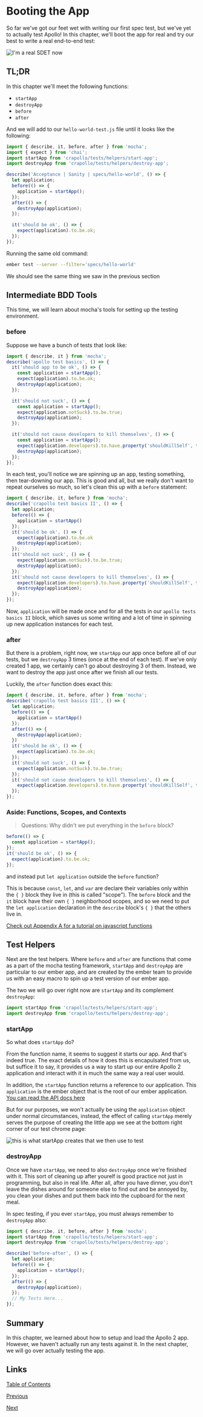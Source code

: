 # Booting the App

So far we've got our feet wet with writing our first spec test, but we've yet to actually test Apollo! In this chapter, we'll boot the app for real and try our best to write a real end-to-end test:

![I'm a real SDET now](./images/booting-the-app/real-boy-now.png)

## TL;DR

In this chapter we'll meet the following functions:

- `startApp`
- `destroyApp`
- `before`
- `after`

And we will add to our `hello-world-test.js` file until it looks like the following:

```javascript
import { describe, it, before, after } from 'mocha';
import { expect } from 'chai';
import startApp from 'crapollo/tests/helpers/start-app';
import destroyApp from 'crapollo/tests/helpers/destroy-app';

describe('Acceptance | Sanity | specs/hello-world', () => {
  let application;
  before(() => {
    application = startApp();
  });
  after(() => {
    destroyApp(application);
  });

  it('should be ok', () => {
    expect(application).to.be.ok;
  });
});
```

Running the same old command:

```zsh
ember test --server --filter='specs/hello-world'
```

We should see the same thing we saw in the previous section

## Intermediate BDD Tools

This time, we will learn about mocha's tools for setting up the testing environment.

### before

Suppose we have a bunch of tests that look like:

```javascript
import { describe, it } from 'mocha';
describe('apollo test basics', () => {
  it('should app to be ok', () => {
    const application = startApp();
    expect(application).to.be.ok;
    destroyApp(application);
  });

  it('should not suck', () => {
    const application = startApp();
    expect(application.notSuck).to.be.true;
    destroyApp(application);
  });

  it('should not cause developers to kill themselves', () => {
    const application = startApp();
    expect(application.developers).to.have.property('shouldKillSelf', false);
    destroyApp(application);
  });
});
```

In each test, you'll notice we are spinning up an app, testing something, then tear-downing our app. This is good and all, but we really don't want to repeat ourselves so much, so let's clean this up with a `before` statement:

```javascript
import { describe, it, before } from 'mocha';
describe('crapollo test basics II', () => {
  let application;
  before(() => {
    application = startApp()
  });
  it('should be ok', () => {
    expect(application).to.be.ok
    destroyApp(application);
  });
  it('should not suck', () => {
    expect(application.notSuck).to.be.true;
    destroyApp(application);
  });
  it('should not cause developers to kill themselves', () => {
    expect(application.developers).to.have.property('shouldKillSelf', false);
    destroyApp(application);
  });
});
```

Now, `application` will be made once and for all the tests in our `apollo tests basics II` block, which saves us some writing and a lot of time in spinning up new application instances for each test.

### after

But there is a problem, right now, we `startApp` our app once before all of our tests, but we `destroyApp` 3 times (once at the end of each test). If we've only created 1 app, we certainly can't go about destroying 3 of them. Instead, we want to destroy the app just once after we finish all our tests.

Luckily, the `after` function does exact this:

```javascript
import { describe, it, before, after } from 'mocha';
describe('crapollo test basics III', () => {
  let application;
  before(() => {
    application = startApp()
  });
  after(() => {
    destroyApp(application);
  })
  it('should be ok', () => {
    expect(application).to.be.ok;
  });
  it('should not suck', () => {
    expect(application.notSuck).to.be.true;
  });
  it('should not cause developers to kill themselves', () => {
    expect(application.developers).to.have.property('shouldKillSelf', false);
  });
});
```

### Aside: Functions, Scopes, and Contexts

>Questions: Why didn't we put everything in the `before` block?

```javascript
before(() => {
  const application = startApp();
});
it('should be ok', () => {
  expect(application).to.be.ok;
});
```

and instead put `let application` outside the `before` function?

This is because `const`, `let`, and `var` are declare their variables only within the `{ }` block they live in (this is called "scope"). The `before` block and the `it` block have their own `{ }` neighborhood scopes, and so we need to put the `let application` declaration in the `describe` block's `{ }` that the others live in.

[Check out Appendix A for a tutorial on javascript functions](./appendix-a)

## Test Helpers

Next are the test helpers. Where `before` and `after` are functions that come as a part of the mocha testing framework, `startApp` and `destroyApp` are particular to our ember app, and are created by the ember team to provide us with an easy macro to spin up a test version of our ember app.

The two we will go over right now are `startApp` and its complement `destroyApp`:

```javascript
import startApp from 'crapollo/tests/helpers/start-app';
import destroyApp from 'crapollo/tests/helpers/destroy-app';
```
### startApp
So what does `startApp` do? 

From the function name, it seems to suggest it starts our app. And that's indeed true. The exact details of how it does this is encapulsated from us, but suffice it to say, it provides us a way to start up our entire Apollo 2 application and interact with it in much the same way a real user would.

In addition, the `startApp` function returns a reference to our application. This `application` is the ember object that is the root of our ember application. [You can read the API docs here](https://emberjs.com/api/ember/2.15/classes/Ember.Application?show=inherited%2Cprotected%2Cprivate)

But for our purposes, we won't actually be using the `application` object under normal circumstances, instead, the effect of calling `startApp` merely serves the purpose of creating the little app we see at the bottom right corner of our test chrome page:

![this is what startApp creates that we then use to test](./images/booting-the-app/apollo-app-in-testing-2.png)

### destroyApp
Once we have `startApp`, we need to also `destroyApp` once we're finished with it. This sort of cleaning up after yourelf is good practice not just in programming, but also in real life. After all, after you have dinner, you don't leave the dishes around for someone else to find out and be annoyed by, you clean your dishes and put them back into the cupboard for the next meal.

In spec testing, if you ever `startApp`, you must always remember to `destroyApp` also:

```javascript
import { describe, it, before, after } from 'mocha';
import startApp from 'crapollo/tests/helpers/start-app';
import destroyApp from 'crapollo/tests/helpers/destroy-app';

describe('before-after', () => {
  let application;
  before(() => {
    application = startApp();
  });
  after(() => {
    destroyApp(application);
  });
  // My Tests Here...
});
```

## Summary

In this chapter, we learned about how to setup and load the Apollo 2 app. However, we haven't actually run any tests against it. In the next chapter, we will go over actually testing the app.

## Links
[Table of Contents](/#/)

[Previous](/#/03-out-first-spec)

[Next](/#/05-async-testing)

